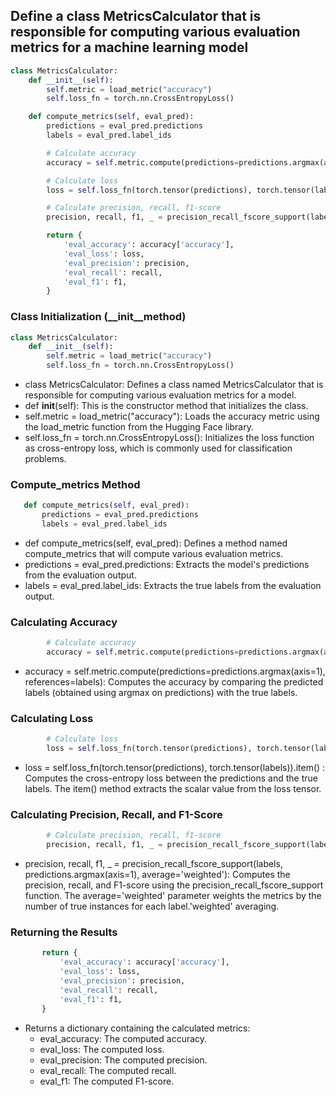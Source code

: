 ## Define a class MetricsCalculator that is responsible for computing various evaluation metrics for a machine learning model
```python
class MetricsCalculator:
    def __init__(self):
        self.metric = load_metric("accuracy")
        self.loss_fn = torch.nn.CrossEntropyLoss()

    def compute_metrics(self, eval_pred):
        predictions = eval_pred.predictions
        labels = eval_pred.label_ids

        # Calculate accuracy
        accuracy = self.metric.compute(predictions=predictions.argmax(axis=1), references=labels)

        # Calculate loss
        loss = self.loss_fn(torch.tensor(predictions), torch.tensor(labels)).item()

        # Calculate precision, recall, f1-score
        precision, recall, f1, _ = precision_recall_fscore_support(labels, predictions.argmax(axis=1), average='weighted')

        return {
            'eval_accuracy': accuracy['accuracy'],
            'eval_loss': loss,
            'eval_precision': precision,
            'eval_recall': recall,
            'eval_f1': f1,
        }
```
### Class Initialization (__init__method)
```python
class MetricsCalculator:
    def __init__(self):
        self.metric = load_metric("accuracy")
        self.loss_fn = torch.nn.CrossEntropyLoss()
```
  - class MetricsCalculator: Defines a class named MetricsCalculator that is responsible for computing various evaluation metrics for a model.
  - def __init__(self): This is the constructor method that initializes the class.
  - self.metric = load_metric("accuracy"): Loads the accuracy metric using the load_metric function from the Hugging Face library.
  - self.loss_fn = torch.nn.CrossEntropyLoss(): Initializes the loss function as cross-entropy loss, which is commonly used for classification problems.
### Compute_metrics Method
 ```python   
    def compute_metrics(self, eval_pred):
        predictions = eval_pred.predictions
        labels = eval_pred.label_ids
```
  - def compute_metrics(self, eval_pred): Defines a method named compute_metrics that will compute various evaluation metrics.
  - predictions = eval_pred.predictions: Extracts the model's predictions from the evaluation output.
  - labels = eval_pred.label_ids: Extracts the true labels from the evaluation output.
### Calculating Accuracy
```python
        # Calculate accuracy
        accuracy = self.metric.compute(predictions=predictions.argmax(axis=1), references=labels)
```
  - accuracy = self.metric.compute(predictions=predictions.argmax(axis=1), references=labels): Computes the accuracy by comparing the predicted labels (obtained using argmax on predictions) with the true labels.
### Calculating Loss
```python
        # Calculate loss
        loss = self.loss_fn(torch.tensor(predictions), torch.tensor(labels)).item()
```
  - loss = self.loss_fn(torch.tensor(predictions), torch.tensor(labels)).item() : Computes the cross-entropy loss between the predictions and the true labels. The item() method extracts the scalar value from the loss tensor.
### Calculating Precision, Recall, and F1-Score
```python
        # Calculate precision, recall, f1-score
        precision, recall, f1, _ = precision_recall_fscore_support(labels, predictions.argmax(axis=1), average='weighted')
```
  - precision, recall, f1, _ = precision_recall_fscore_support(labels, predictions.argmax(axis=1), average='weighted'): Computes the precision, recall, and F1-score using the precision_recall_fscore_support
function. The average='weighted' parameter weights the metrics by the number of true instances for each label.'weighted' averaging.
### Returning the Results
 ```python
        return {
            'eval_accuracy': accuracy['accuracy'],
            'eval_loss': loss,
            'eval_precision': precision,
            'eval_recall': recall,
            'eval_f1': f1,
        }
```
  - Returns a dictionary containing the calculated metrics:
    - eval_accuracy: The computed accuracy.
    - eval_loss: The computed loss.
    - eval_precision: The computed precision.
    - eval_recall: The computed recall.
    - eval_f1: The computed F1-score.
